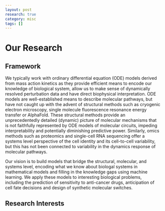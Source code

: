 ```yaml
---
layout: post
research: true
category: misc
tags: []
---
```


<a name="research"></a>
# Our Research

## Framework

We typically work with ordinary differential equation (ODE) models derived from mass action kinetics as they provide efficient means to encode our knowledge of biological system, allow us to  make sense of dynamically resolved perturbation data and have direct biophysical interpretation. ODE models are well-established means to describe molecular pathways, but have not caught up with the advent of structural methods such as cryogenic electron microscopy, single molecule fluorescence resonance energy transfer or AlphaFold. These structural methods provide an unprecedentedly detailed (dynamic) picture of molecular mechanisms that is not faithfully represented by ODE models of molecular circuits, impeding interpretability and potentially diminishing predictive power. Similarly, omics methods such as proteomics and single-cell RNA sequencing offer a systems level perspective of the cell identity and its cell-to-cell variability, but this has not been connected to variability in the dynamics response of molecular pathways.

Our vision is to build models that bridge the structural, molecular, and systems level, encoding what we know about biologal systems in mathematical models and filling in the knowledge gaps using machine learning. We apply these models to interesting biological problems, including the prediction of sensitivity to anti-cancer drugs, anticipation of cell fate decisions and design of synthetic molecular switches.

## Research Interests
